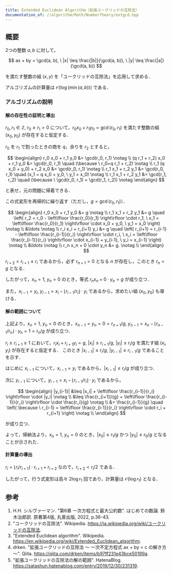 ```yaml
---
title: Extended Euclidean Algorithm（拡張ユークリッドの互除法）
documentation_of: //algorithm/Math/NumberTheory/extgcd.hpp
---
```



## 概要

2つの整数 $a, b$ に対して，

$$
ax + by = \gcd(a, b), \ |x| \leq \frac{|b|}{\gcd(a, b)}, \ |y| \leq \frac{|a|}{\gcd(a, b)}
$$

を満たす整数の組 $(x, y)$ を「ユークリッドの互除法」を応用して求める．

アルゴリズムの計算量は $\mathcal{O}(\log(\min(a,b)))$ である．

### アルゴリズムの説明

#### 解の存在性の証明と導出

$r_0, r_1 \in \mathbb{Z}, \ r_0 \geq r_1 > 0$ について，$r_0 x_0 + r_1 y_0 = \gcd(r_0,r_1)$ を満たす整数の組 $(x_0,y_0)$ が存在すると仮定する．

$r_0$ を $r_1$ で割ったときの商を $q$，余りを $r_2$ とすると，

$$
\begin{align}
r_0 x_0 + r_1 y_0 &= \gcd(r_0, r_1) \notag \\
(q r_1 + r_2) x_0 + r_1 y_0 &= \gcd(r_0, r_1) \quad (\because \ r_0=q r_1 + r_2) \notag \\
r_1 (q x_0 + y_0) + r_2 x_0 &= \gcd(r_0, r_1) \notag \\
r_1 x_1 + r_2 y_1 &= \gcd(r_0, r_1) \quad (x_1 = q x_0 + y_0, \ y_1 = x_0) \notag \\
r_1 x_1 + r_2 y_1 &= \gcd(r_1, r_2) \quad (\because \ \gcd(r_0, r_1) = \gcd(r_1, r_2)) \notag
\end{align}
$$

と表せ，元の問題に帰着できる．

この式変形を再帰的に繰り返す（ただし，$g = \gcd(r_0,r_1)$）．

$$
\begin{align}
r_0 x_0 + r_1 y_0 &= g \notag \\
r_1 x_1 + r_2 y_1 &= g \quad \left( r_2 = r_0 - \left\lfloor \frac{r_0}{r_1} \right\rfloor \cdot r_1, \ x_1 = \left\lfloor \frac{r_0}{r_1} \right\rfloor \cdot x_0 + y_0, \ y_1 = x_0 \right) \notag \\
&\ldots \notag \\
r_i x_i + r_{i+1} y_i &= g \quad \left( r_{i+1} = r_{i-1} - \left\lfloor \frac{r_{i-1}}{r_i} \right\rfloor \cdot r_i, \ x_i = \left\lfloor \frac{r_{i-1}}{r_i} \right\rfloor \cdot x_{i-1} + y_{i-1}, \ y_i = x_{i-1} \right) \notag \\
&\ldots \notag \\
r_n x_n + 0 \cdot y_n &= g. \notag \\
\end{align}
$$

$r_{i+2} < r_{i+1} \leq r_i$ であるから，必ず $r_{n+1} = 0$ となる $n$ が存在し，このとき $r_n = g$ となる．

したがって，$x_n = 1, \ y_n = 0$ のとき，等式 $r_n x_n + 0 \cdot y_n = g$ が成り立つ．

また，$x_{i-1} = y_i, \ y_{i-1} = x_i - \lfloor r_{i-1} / r_i \rfloor \cdot y_i$ であるから，求めたい組 $(x_0,y_0)$ も導ける．

#### 解の範囲について

上記より，$x_n = 1, \ y_n = 0$ のとき，$x_{n-1} = y_n = 0 = r_{n+1}/g, \ y_{n-1} = x_n - \lfloor r_{n-1} / r_n \rfloor \cdot y_n = 1 = r_n / g$ が成り立つ．

$r_i \geq r_{i+1} \geq 1$ において，$r_i x_i + r_{i+1} y_i = g, \ |x_i| \leq r_{i+1} / g, \ |y_i| \leq r_i / g$ を満たす組 $(x_i, y_i)$ が存在すると仮定する．
このとき $|x_{i-1}| \leq r_i / g, \ |y_{i-1}| \leq r_{i-1} / g$ であることを示す．

はじめに $x_{i-1}$ について，$x_{i-1} = y_i$ であるから，$|x_{i-1}| \leq r_i / g$ が成り立つ．

次に $y_{i-1}$ について，$y_{i-1} = x_i - \lfloor r_{i-1} / r_i \rfloor \cdot y_i$ であるから，

$$
\begin{align}
|y_{i-1}| &\leq |x_i| + \left\lfloor \frac{r_{i-1}}{r_i} \right\rfloor \cdot |y_i| \notag \\
&\leq \frac{r_{i+1}}{g} + \left\lfloor \frac{r_{i-1}}{r_i} \right\rfloor \cdot \frac{r_i}{g} \notag \\
&= \frac{r_{i-1}}{g} \quad \left( \because \ r_{i-1} = \left\lfloor \frac{r_{i-1}}{r_i} \right\rfloor \cdot r_i + r_{i+1} \right) \notag \\
\end{align}
$$

が成り立つ．

よって，帰納法より，$x_n = 1, \ y_n = 0$ のとき，$|x_0| \leq r_1 / g$ かつ $|y_0| \leq r_0 / g$ となることが示された．

#### 計算量の導出

$r_i = \lfloor r_i / r_{i+1} \rfloor \cdot r_{i+1} + r_{i+2}$ なので，$r_{i+2} < r_i / 2$ である．

したがって，行う式変形は高々 $2 \log r_1$ 回であり，計算量は $\mathcal{O}(\log r_1)$ となる．

## 参考

1. H.H. シルヴァーマン. "第6章 一次方程式と最大公約数". はじめての数論. 鈴木治郎訳. 原著第4版, 丸善出版, 2022, p.36-43.
1. "ユークリッドの互除法". Wikipedia. <https://ja.wikipedia.org/wiki/ユークリッドの互除法>.
1. "Extended Euclidean algorithm". Wikipedia. <https://en.wikipedia.org/wiki/Extended_Euclidean_algorithm>.
1. drken. "拡張ユークリッドの互除法 〜 一次不定方程式 ax + by = c の解き方 〜". Qiita. <https://qiita.com/drken/items/b97ff231e43bce50199a>.
1. "拡張ユークリッドの互除法の解の範囲". HatenaBlog. <https://satashun.hatenablog.com/entry/2019/12/30/231319>.
